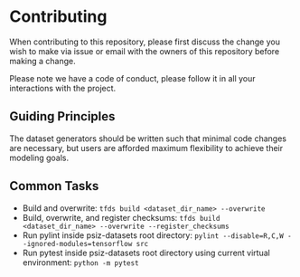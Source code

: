 # Contributing

When contributing to this repository, please first discuss the change you wish to make via issue or email with the owners of this repository before making a change.

Please note we have a code of conduct, please follow it in all your interactions with the project.

## Guiding Principles
The dataset generators should be written such that minimal code changes are necessary, but users are afforded maximum flexibility to achieve their modeling goals.

## Common Tasks
* Build and overwrite: `tfds build <dataset_dir_name> --overwrite`
* Build, overwrite, and register checksums: `tfds build <dataset_dir_name> --overwrite --register_checksums`
* Run pylint inside psiz-datasets root directory: `pylint --disable=R,C,W --ignored-modules=tensorflow src`
* Run pytest inside psiz-datasets root directory using current virtual environment: `python -m pytest`